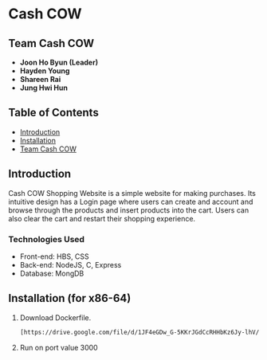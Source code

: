 # Cash COW

## Team Cash COW

- **Joon Ho Byun (Leader)**
- **Hayden Young**
- **Shareen Rai**
- **Jung Hwi Hun**

## Table of Contents

- [Introduction](#introduction)
- [Installation](#installation)
- [Team Cash COW](#team-Cash-COW)

## Introduction

Cash COW Shopping Website is a simple website for making purchases. Its intuitive design has a Login page where users can create and account and browse through the products and insert products into the cart. Users can also clear the cart and restart their shopping experience.  

### Technologies Used

- Front-end: HBS, CSS
- Back-end: NodeJS, C, Express
- Database: MongDB

## Installation (for x86-64)

1. Download Dockerfile.
    ```bash
    [https://drive.google.com/file/d/1JF4eGDw_G-5KKrJGdCcRHHbKz6Jy-lhV/view?usp=sharing](https://drive.google.com/file/d/1-8o1DtWa7aM7fjE3ct4fynMClrb31mlG/view?usp=sharing)https://drive.google.com/file/d/1-8o1DtWa7aM7fjE3ct4fynMClrb31mlG/view?usp=sharing
    ```
4. Run on port value 3000


